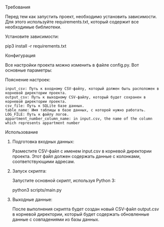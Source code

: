Требования

Перед тем как запустить проект, необходимо установить зависимости. Для этого используйте requirements.txt, который содержит все необходимые библиотеки.

Установите зависимости:

pip3 install -r requirements.txt

Конфигурация

Все настройки проекта можно изменить в файле config.py. Вот основные параметры:


Пояснение настроек:

    input_csv: Путь к входному CSV-файлу, который должен быть расположен в корневой директории проекта.
    output_csv: Путь к выходному CSV-файлу, который будет сохранен в корневой директории проекта.
    csv_file: Путь к SQLite базе данных.
    table_name: Имя таблицы в базе данных, с которой нужно работать.
    LOG_FILE: Путь к файлу логов.
    appartment_number_column_name: in input.csv, the name of the column which represents appartment number

Использование
1. Подготовка входных данных:

    Разместите CSV-файл с именем input.csv в корневой директории проекта. Этот файл должен содержать данные с колонками, соответствующими адресам.

2. Запуск скрипта:

    Запустите основной скрипт, используя Python 3:

    python3 scripts/main.py

3. Выходные данные:

    После выполнения скрипта будет создан новый CSV-файл output.csv в корневой директории, который будет содержать обновленные данные с совпадениями из базы данных.